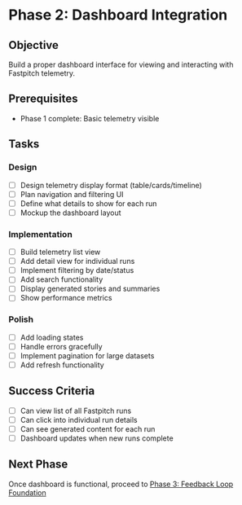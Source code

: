 # Phase 2: Dashboard Integration

## Objective

Build a proper dashboard interface for viewing and interacting with Fastpitch
telemetry.

## Prerequisites

- Phase 1 complete: Basic telemetry visible

## Tasks

### Design

- [ ] Design telemetry display format (table/cards/timeline)
- [ ] Plan navigation and filtering UI
- [ ] Define what details to show for each run
- [ ] Mockup the dashboard layout

### Implementation

- [ ] Build telemetry list view
- [ ] Add detail view for individual runs
- [ ] Implement filtering by date/status
- [ ] Add search functionality
- [ ] Display generated stories and summaries
- [ ] Show performance metrics

### Polish

- [ ] Add loading states
- [ ] Handle errors gracefully
- [ ] Implement pagination for large datasets
- [ ] Add refresh functionality

## Success Criteria

- [ ] Can view list of all Fastpitch runs
- [ ] Can click into individual run details
- [ ] Can see generated content for each run
- [ ] Dashboard updates when new runs complete

## Next Phase

Once dashboard is functional, proceed to
[Phase 3: Feedback Loop Foundation](./phase-3-feedback-loop.md)
